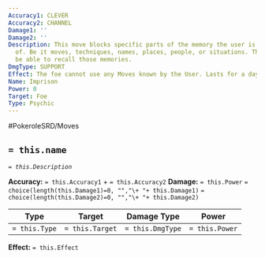 ```yaml
---
Accuracy1: CLEVER
Accuracy2: CHANNEL
Damage1: ''
Damage2: ''
Description: This move blocks specific parts of the memory the user is well aware
  of. Be it moves, techniques, names, places, people, or situations. The target won't
  be able to recall those memories.
DmgType: SUPPORT
Effect: The foe cannot use any Moves known by the User. Lasts for a day.
Name: Imprison
Power: 0
Target: Foe
Type: Psychic
---
```


#PokeroleSRD/Moves

## `= this.name` 
*`= this.Description`*

**Accuracy:** `= this.Accuracy1` + `= this.Accuracy2`
**Damage:** `= this.Power` `= choice(length(this.Damage1)=0, "","\+ "+ this.Damage1)` `= choice(length(this.Damage2)=0, "","\+ "+ this.Damage2)`

| Type          | Target          | Damage Type          | Power          |
| ------------- | --------------- | ---------------- | -------------- |
| `= this.Type` | `= this.Target` | `= this.DmgType` | `= this.Power` | 

**Effect:** `= this.Effect`